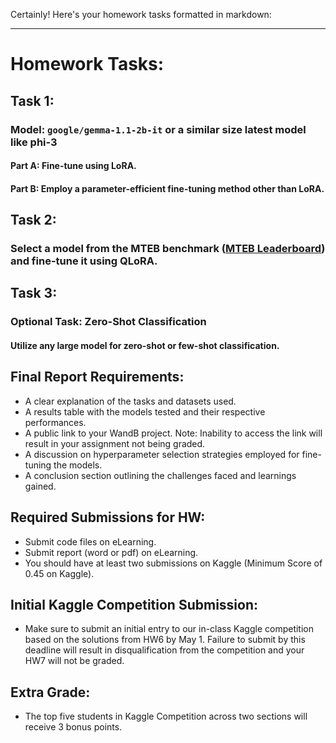 Certainly! Here's your homework tasks formatted in markdown:

---

# Homework Tasks:

## Task 1:
### Model: `google/gemma-1.1-2b-it` or a similar size latest model like phi-3
#### Part A: Fine-tune using LoRA.
#### Part B: Employ a parameter-efficient fine-tuning method other than LoRA.

## Task 2:
### Select a model from the MTEB benchmark ([MTEB Leaderboard](https://huggingface.co/spaces/mteb/leaderboard)) and fine-tune it using QLoRA.

## Task 3:
### Optional Task: Zero-Shot Classification
#### Utilize any large model for zero-shot or few-shot classification.

## Final Report Requirements:
- A clear explanation of the tasks and datasets used.
- A results table with the models tested and their respective performances.
- A public link to your WandB project. Note: Inability to access the link will result in your assignment not being graded.
- A discussion on hyperparameter selection strategies employed for fine-tuning the models.
- A conclusion section outlining the challenges faced and learnings gained.

## Required Submissions for HW:
- Submit code files on eLearning.
- Submit report (word or pdf) on eLearning.
- You should have at least two submissions on Kaggle (Minimum Score of 0.45 on Kaggle).

## Initial Kaggle Competition Submission:
- Make sure to submit an initial entry to our in-class Kaggle competition based on the solutions from HW6 by May 1. Failure to submit by this deadline will result in disqualification from the competition and your HW7 will not be graded.

## Extra Grade:
- The top five students in Kaggle Competition across two sections will receive 3 bonus points.
